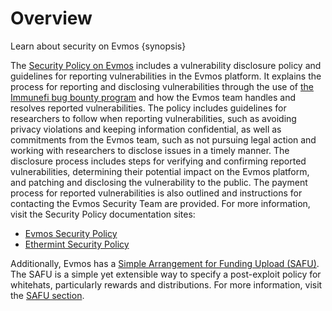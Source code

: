<!--
order: 1
-->

# Overview

Learn about security on Evmos {synopsis}

The [Security Policy on Evmos](https://github.com/evmos/evmos/security/policy) includes a vulnerability disclosure policy and guidelines for reporting vulnerabilities in the Evmos platform.
It explains the process for reporting and disclosing vulnerabilities through the use of [the Immunefi bug bounty program](https://immunefi.com/bounty/evmos/) and how the Evmos team handles and resolves reported vulnerabilities.
The policy includes guidelines for researchers to follow when reporting vulnerabilities, such as avoiding privacy violations and keeping information confidential, as well as commitments from the Evmos team, such as not pursuing legal action and working with researchers to disclose issues in a timely manner.
The disclosure process includes steps for verifying and confirming reported vulnerabilities, determining their potential impact on the Evmos platform, and patching and disclosing the vulnerability to the public.
The payment process for reported vulnerabilities is also outlined and instructions for contacting the Evmos Security Team are provided.
For more information, visit the Security Policy documentation sites:

* [Evmos Security Policy](https://github.com/evmos/evmos/security/policy)
* [Ethermint Security Policy](https://github.com/evmos/ethermint/security/policy)

Additionally, Evmos has a [Simple Arrangement for Funding Upload (SAFU)](./safu.md).
The SAFU is a simple yet extensible way to specify a post-exploit policy for whitehats, particularly rewards and distributions.
For more information, visit the [SAFU section](./safu.md).
